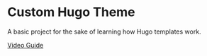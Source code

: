 # Custom Hugo Theme

A basic project for the sake of learning how Hugo templates work.

[Video Guide](https://youtu.be/1Ys2YHcCamM)
